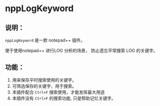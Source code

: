 # nppLogKeyword

## 说明：

`nppLogKeyword` 是一款 notepad++ 插件。

便于使用notepad++ 进行LOG 分析的场景， 防止遗忘平常搜索 LOG 的关键字。

## 功能：

1. 用来保存平时搜索使用的关键字。
2. 可筛选保存的关键字，用于搜索。
3. 本插件配合 `Ctrl+F` 搜索使用，才能发挥最大用途
4. 本插件没有 `Ctrl+F` 的搜索功能, 只是帮助记忆关键字。
